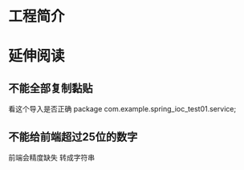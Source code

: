 # 工程简介



# 延伸阅读

## 不能全部复制黏贴
看这个导入是否正确
package com.example.spring_ioc_test01.service;


##  不能给前端超过25位的数字
前端会精度缺失 
转成字符串
